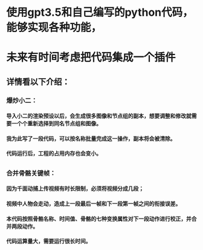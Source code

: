 # 使用gpt3.5和自己编写的python代码，能够实现各种功能，
# 未来有时间考虑把代码集成一个插件
## 详情看以下介绍：
###
### 爆炒小二：
#### 导入小二的渲染预设以后，会生成很多图像和节点组的副本，想要调整和修改就需要一个个重新选择到同名节点组和图像。
#### 我为此写了一段代码，可以按名称批量完成这一操作，副本将会被清除。
#### 代码运行后，工程的占用内存也会变小。
##
### 合并骨骼关键帧：
#### 因为千面动捕上传视频有时长限制，必须将视频分成几段；
#### 视频中人物会走动，造成上一段最后一帧和下一段第一帧之间的衔接误差。
#### 本代码按照骨骼名称、时间值、骨骼的七种变换属性对下一段动作进行校正，并合并两段动作。
#### 代码运算量大，需要运行很长时间。

